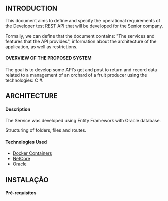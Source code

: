 ## INTRODUCTION

This document aims to define and specify the operational requirements of the Developer test REST API that will be developed for the Senior company.

Formally, we can define that the document contains: "The services and features that the API provides", information about the architecture of the application, as well as restrictions.

#### OVERVIEW OF THE PROPOSED SYSTEM


The goal is to develop some API’s get and post to return and record data related to a management of an orchard of a fruit producer using the technologies: C #.

## ARCHITECTURE


#### Description


The Service was developed using Entity Framework with Oracle database.


Structuring of folders, files and routes.


#### Technologies Used

- [Docker Containers](https://www.docker.com/)
- [NetCore](https://dotnet.microsoft.com/download)
- [Oracle](https://www.oracle.com/index.html)


## INSTALAÇÃO

#### Pré-requisitos

